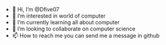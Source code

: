 - 👋 Hi, I’m @Dfive07
- 👀 I’m interested in world of computer
- 🌱 I’m currently learning all about computer
- 💞️ I’m looking to collaborate on computer science
- 📫 How to reach me you can send me a message in github

<!---
Dfive07/Dfive07 is a ✨ special ✨ repository because its `README.md` (this file) appears on your GitHub profile.
You can click the Preview link to take a look at your changes.
--->
